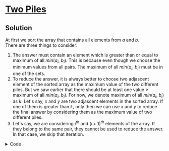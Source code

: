 # [Two Piles](https://www.codechef.com/problems/SPLITMIN?tab=statement)

## Solution
At first we sort the array that contains all elements from $a$ and $b$. <br>
There are three things to consider:

1. The answer must contain an element which is greater than or equal to maximum of all $min$($a_i$, $b_i$).
This is because even though we choose the minimum values from all pairs. The maximum of all $min$($a_i$, $b_i$) must be in one of the sets.
2. To reduce the answer, it is always better to choose two adjascent element of the sorted array as the maximum value of the two different piles.
But we saw earlier that there should be at least one value $\geq$ maximum of all $min$($a_i$, $b_i$).
For now, we denote maximum of all $min$($a_i$, $b_i$) as $k$.
Let's say, $x$ and $y$ are two adjascent elements in the sorted array. If one of them is greater than $k$, only then we can use $x$ and $y$ to reduce the final answer by considering them as the maximum value of two different piles.
3. Let's say, we are considering $i^{th}$ and $(i+1)^{th}$ elements of the array. If they belong to the same pair, they cannot be used to reduce the answer. In that case, we skip that iteration.

<details>
<summary>Code</summary>

```cpp
#include <bits/stdc++.h>

using namespace std;
using ll = long long;

#define fast_IO ios_base::sync_with_stdio(0), cin.tie(NULL);
#define all(x) x.begin(), x.end()

int main()
{
    fast_IO;
    int T = 1;
    cin >> T;
    while(T--)
    {
        int n;
        cin >> n;
        vector<pair<int, int>> v;
        int k =- 1e9; // max of all min(a[i], b[i])
        for(int i = 0 ; i< n; i++)
        {
            int a, b;
            cin >> a >> b;
            v.push_back({a, i}); // second element is the number of the pair it belong to
            v.push_back({b, i});
            k = max(k, min(a, b));
        }
        sort(all(v));
        int ans = 1e9;
        for(int i = 0; i+1 < v.size(); i++)
        {
            if(v[i].second == v[i+1].second) continue; // If they belong to same pair we skip
            if(v[i].first < k && v[i+1].first < k)continue; //If both are less than k, we skip
            ans = min(ans, v[i+1].first-v[i].first);
        }
        cout << ans << "\n";
    }
    return 0;
}
```

</details>
